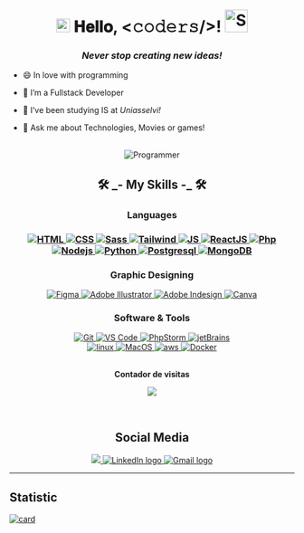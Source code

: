 <!-- Introduction -->

<h1 align="center">
    <img src="https://github.com/JayantGoel001/JayantGoel001/blob/master/GIF/Earth.gif" width="24px" style="max-width:100%;" alt="World"/>
    𝐇𝐞𝐥𝐥𝐨, &lt;𝚌𝚘𝚍𝚎𝚛𝚜/&gt;!
    <img src="https://github.com/JayantGoel001/JayantGoel001/blob/master/GIF/Hi.gif" width="40px" alt="Shake Hand"/>
</h1>

<h3 align="center">
    <i>Never stop creating new ideas!
    </i>
</h3>

<ul>
    <li>
        <p>😄 In love with programming</p>
    </li>
    <li>
        <p>🔭 I’m a Fullstack Developer</p>
    </li>
    <li>
        <p>🌱 I’ve been studying IS at <cite>Uniasselvi<cite>!</p>
    </li>
    <li>
        <p>💬 Ask me about Technologies, Movies or games!</p>
    </li>
</ul>
    
<br/>

<div  align="center">
    <img src="https://raw.githubusercontent.com/MicaelliMedeiros/micaellimedeiros/master/image/computer-illustration.png" alt="Programmer"/>
</div>

<h2 align="center">🛠️ _- My Skills -_ 🛠️</h2>

<h3 align="center"> Languages <h3> 

<div align="center">
    <a href="https://www.w3.org/html/" target="_blank">
        <img alt="HTML" src="https://img.shields.io/badge/HTML5-orange?style=for-the-badge&logo=html5&logoColor=white">
    </a>
    <a href="https://www.w3schools.com/css/" target="_blank">
        <img alt="CSS" src="https://img.shields.io/badge/CSS-blue?style=for-the-badge&logo=css3&logoColor=white">
    </a>
    <a href="https://sass-lang.com" target="_blank">
        <img alt="Sass" src="https://img.shields.io/badge/Scss-purple?style=for-the-badge&logo=sass&logoColor=white">
    </a>
    <a href="https://tailwindcss.com" target="_blank">
        <img alt="Tailwind" src="https://img.shields.io/badge/Tailwind-blue?style=for-the-badge&logo=tailwindcss&logoColor=white">
    </a>
    <a href="https://www.w3schools.com/js/" target="_blank">
        <img alt="JS" src="https://img.shields.io/badge/javascript-yellow?style=for-the-badge&logo=javascript&logoColor=white">
    </a>
     <a href="https://react.dev/" target="_blank">
        <img alt="ReactJS" src="https://img.shields.io/badge/React.js-lightblue?style=for-the-badge&logo=react&logoColor=white">
    </a>
    <a href="https://www.php.net/" target="_blank">
        <img alt="Php" src="https://img.shields.io/badge/Php-purple?style=for-the-badge&logo=php&logoColor=white">
    </a>
    <a href="https://nodejs.org/en" target="_blank">
        <img alt="Nodejs" src="https://img.shields.io/badge/Nodejs-green?style=for-the-badge&logo=node.js&logoColor=white">
    </a>
     <a href="https://www.python.org/" target="_blank">
        <img alt="Python" src="https://img.shields.io/badge/Python-blue?style=for-the-badge&logo=python&logoColor=yellow">
    </a>
     <a href="https://www.postgresql.org/" target="_blank">
        <img alt="Postgresql" src="https://img.shields.io/badge/Postgresql-purple?style=for-the-badge&logo=postgresql&logoColor=white">
    </a>
    <a href="https://www.mongodb.com/" target="_blank">
        <img alt="MongoDB" src="https://img.shields.io/badge/MongoDB-green?style=for-the-badge&logo=mongodb&logoColor=white">
    </a>
</div>

<h3 align="center"> Graphic Designing </h3>
<div align="center">
    <a href="https://www.figma.com">
        <img alt="Figma" src="https://img.shields.io/badge/Figma-gray?style=for-the-badge&logo=figma&logoColor=white">
    </a>
    <a href="https://www.adobe.com/in/products/illustrator.html" target="_blank">
        <img alt="Adobe Illustrator" src="https://img.shields.io/badge/Illustrator-orange?style=for-the-badge&logo=adobeillustrator&logoColor=white">
    </a>
    <a href="https://www.adobe.com/in/products/indesign.html" target="_blank">
        <img alt="Adobe Indesign" src="https://img.shields.io/badge/Photoshop-blue?style=for-the-badge&logo=adobephotoshop&logoColor=white">
    </a>
    <a href="https://www.canva.com/pt_br/">
        <img alt="Canva" src="https://img.shields.io/badge/Canva-white?style=for-the-badge&logo=canva&logoColor=blue">
    </a>
</div>

<h3 align="center"> Software & Tools </h3>

<div align="center">
    <a href="https://www.canva.com/pt_br/">
        <img alt="Git" src="https://img.shields.io/badge/Git-000000?style=for-the-badge&logo=git&logoColor=white">
    </a>
    <a href="https://code.visualstudio.com">
        <img alt="VS Code" src="https://img.shields.io/badge/VSCode-blue?style=for-the-badge&logo=jetbrains&logoColor=white">
    </a>
    <a href="http://www.jetbrains.com/phpstorm/">
        <img alt="PhpStorm" src="https://img.shields.io/badge/PhpStorm-purple?style=for-the-badge&logo=phpstorm&logoColor=white">
    </a>
     <a href="http://www.jetbrains.com">
        <img alt="jetBrains" src="https://img.shields.io/badge/jetbrains-000000?style=for-the-badge&logo=jetbrains&logoColor=white">
    </a>
    <br/>
    <a href="https://elementary.io" target="_blank">
        <img alt="linux" src="https://img.shields.io/badge/Linux-E34F26?style=for-the-badge&logo=linux&logoColor=black">
    </a>
    <a href="https://developer.apple.com/" target="_blank">
        <img alt="MacOS" src="https://img.shields.io/badge/MacOS-F9F9F9?style=for-the-badge&logo=macos&logoColor=black">
    </a>
     <a href="https://aws.amazon.com" target="_blank">
        <img alt="aws" src="https://img.shields.io/badge/Amazon_AWS-232F3E?style=for-the-badge&logo=amazon-aws&logoColor=white">
    </a>
    <a href="https://www.docker.com" target="_blank">
        <img alt="Docker" src="https://img.shields.io/badge/Docker-2496ED?style=for-the-badge&logo=docker&logoColor=white">
    </a>
</div>
    
<br/>
    
<div align="center">
    <p align="centre">
        <b>Contador de visitas</b>
    </p>  
    <p align="center">
        <img align="center" src="https://profile-counter.glitch.me/GabrielGirardi/count.svg"/>
    </p> 
</div>
    
<br/>

<h2 align="center"> Social Media </h2>

<div align="center">
    <a href="https://www.instagram.com/gabriell_girardii/" target="_blank" >
        <img src="https://img.shields.io/badge/-Instagram-blueviolet?style=for-the-badge&logo=instagram&logoColor=white"/>
    </a>
    <a href="www.linkedin.com/in/ggirardii" target="_blank">
        <img src="https://img.shields.io/badge/-LinkedIn-%230077B5?style=for-the-badge&logo=linkedin&logoColor=white" alt="LinkedIn logo"/>
    </a>
    <a href="mailto:gabrielgirardi2811@gmail.com" target="_blank">
        <img src="https://img.shields.io/badge/Gmail-D14836?style=for-the-badge&logo=gmail&logoColor=white" alt="Gmail logo"/>
    </a>
</div>

<hr/>
    
<h2> Statistic </h2>

[![card](https://github-readme-stats.vercel.app/api?username=GabrielGirardi&theme=default)](https://github.com/GabrielGirardi/)
